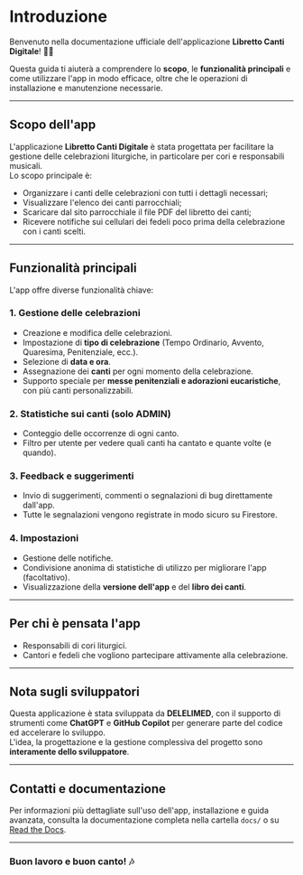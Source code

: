 # Introduzione

Benvenuto nella documentazione ufficiale dell'applicazione **Libretto Canti Digitale**! 🎵⛪  

Questa guida ti aiuterà a comprendere lo **scopo**, le **funzionalità principali** e come utilizzare l'app in modo efficace, oltre che le operazioni di installazione e manutenzione necessarie.

---

## Scopo dell'app

L'applicazione **Libretto Canti Digitale** è stata progettata per facilitare la gestione delle celebrazioni liturgiche, in particolare per cori e responsabili musicali.  
Lo scopo principale è:

- Organizzare i canti delle celebrazioni con tutti i dettagli necessari;
- Visualizzare l'elenco dei canti parrocchiali;
- Scaricare dal sito parrocchiale il file PDF del libretto dei canti;
- Ricevere notifiche sui cellulari dei fedeli poco prima della celebrazione con i canti scelti.

---

## Funzionalità principali

L'app offre diverse funzionalità chiave:

### 1. Gestione delle celebrazioni
- Creazione e modifica delle celebrazioni.
- Impostazione di **tipo di celebrazione** (Tempo Ordinario, Avvento, Quaresima, Penitenziale, ecc.).
- Selezione di **data e ora**.
- Assegnazione dei **canti** per ogni momento della celebrazione.
- Supporto speciale per **messe penitenziali e adorazioni eucaristiche**, con più canti personalizzabili.

### 2. Statistiche sui canti (solo ADMIN)
- Conteggio delle occorrenze di ogni canto.
- Filtro per utente per vedere quali canti ha cantato e quante volte (e quando).

### 3. Feedback e suggerimenti
- Invio di suggerimenti, commenti o segnalazioni di bug direttamente dall'app.
- Tutte le segnalazioni vengono registrate in modo sicuro su Firestore.

### 4. Impostazioni
- Gestione delle notifiche.
- Condivisione anonima di statistiche di utilizzo per migliorare l'app (facoltativo).
- Visualizzazione della **versione dell'app** e del **libro dei canti**.

---

## Per chi è pensata l'app

- Responsabili di cori liturgici.
- Cantori e fedeli che vogliono partecipare attivamente alla celebrazione.

---

## Nota sugli sviluppatori

Questa applicazione è stata sviluppata da **DELELIMED**, con il supporto di strumenti come **ChatGPT** e **GitHub Copilot** per generare parte del codice ed accelerare lo sviluppo.  
L'idea, la progettazione e la gestione complessiva del progetto sono **interamente dello sviluppatore**.

---

## Contatti e documentazione

Per informazioni più dettagliate sull'uso dell'app, installazione e guida avanzata, consulta la documentazione completa nella cartella `docs/` o su [Read the Docs](#).

---

### Buon lavoro e buon canto! 🎶
